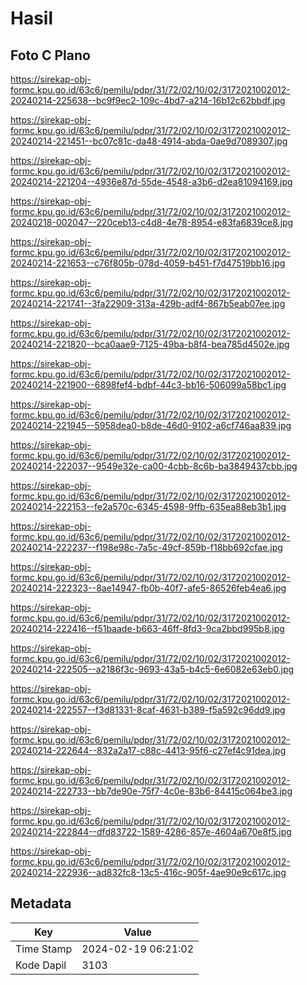 # Hasil

## Foto C Plano

https://sirekap-obj-formc.kpu.go.id/63c6/pemilu/pdpr/31/72/02/10/02/3172021002012-20240214-225638--bc9f9ec2-109c-4bd7-a214-16b12c62bbdf.jpg

https://sirekap-obj-formc.kpu.go.id/63c6/pemilu/pdpr/31/72/02/10/02/3172021002012-20240214-221451--bc07c81c-da48-4914-abda-0ae9d7089307.jpg

https://sirekap-obj-formc.kpu.go.id/63c6/pemilu/pdpr/31/72/02/10/02/3172021002012-20240214-221204--4936e87d-55de-4548-a3b6-d2ea81094169.jpg

https://sirekap-obj-formc.kpu.go.id/63c6/pemilu/pdpr/31/72/02/10/02/3172021002012-20240218-002047--220ceb13-c4d8-4e78-8954-e83fa6839ce8.jpg

https://sirekap-obj-formc.kpu.go.id/63c6/pemilu/pdpr/31/72/02/10/02/3172021002012-20240214-221653--c76f805b-078d-4059-b451-f7d47519bb16.jpg

https://sirekap-obj-formc.kpu.go.id/63c6/pemilu/pdpr/31/72/02/10/02/3172021002012-20240214-221741--3fa22909-313a-429b-adf4-867b5eab07ee.jpg

https://sirekap-obj-formc.kpu.go.id/63c6/pemilu/pdpr/31/72/02/10/02/3172021002012-20240214-221820--bca0aae9-7125-49ba-b8f4-bea785d4502e.jpg

https://sirekap-obj-formc.kpu.go.id/63c6/pemilu/pdpr/31/72/02/10/02/3172021002012-20240214-221900--6898fef4-bdbf-44c3-bb16-506099a58bc1.jpg

https://sirekap-obj-formc.kpu.go.id/63c6/pemilu/pdpr/31/72/02/10/02/3172021002012-20240214-221945--5958dea0-b8de-46d0-9102-a6cf746aa839.jpg

https://sirekap-obj-formc.kpu.go.id/63c6/pemilu/pdpr/31/72/02/10/02/3172021002012-20240214-222037--9549e32e-ca00-4cbb-8c6b-ba3849437cbb.jpg

https://sirekap-obj-formc.kpu.go.id/63c6/pemilu/pdpr/31/72/02/10/02/3172021002012-20240214-222153--fe2a570c-6345-4598-9ffb-635ea88eb3b1.jpg

https://sirekap-obj-formc.kpu.go.id/63c6/pemilu/pdpr/31/72/02/10/02/3172021002012-20240214-222237--f198e98c-7a5c-49cf-859b-f18bb692cfae.jpg

https://sirekap-obj-formc.kpu.go.id/63c6/pemilu/pdpr/31/72/02/10/02/3172021002012-20240214-222323--8ae14947-fb0b-40f7-afe5-86526feb4ea6.jpg

https://sirekap-obj-formc.kpu.go.id/63c6/pemilu/pdpr/31/72/02/10/02/3172021002012-20240214-222416--f51baade-b663-46ff-8fd3-9ca2bbd995b8.jpg

https://sirekap-obj-formc.kpu.go.id/63c6/pemilu/pdpr/31/72/02/10/02/3172021002012-20240214-222505--a2186f3c-9693-43a5-b4c5-6e6082e63eb0.jpg

https://sirekap-obj-formc.kpu.go.id/63c6/pemilu/pdpr/31/72/02/10/02/3172021002012-20240214-222557--f3d81331-8caf-4631-b389-f5a592c96dd9.jpg

https://sirekap-obj-formc.kpu.go.id/63c6/pemilu/pdpr/31/72/02/10/02/3172021002012-20240214-222644--832a2a17-c88c-4413-95f6-c27ef4c91dea.jpg

https://sirekap-obj-formc.kpu.go.id/63c6/pemilu/pdpr/31/72/02/10/02/3172021002012-20240214-222733--bb7de90e-75f7-4c0e-83b6-84415c064be3.jpg

https://sirekap-obj-formc.kpu.go.id/63c6/pemilu/pdpr/31/72/02/10/02/3172021002012-20240214-222844--dfd83722-1589-4286-857e-4604a670e8f5.jpg

https://sirekap-obj-formc.kpu.go.id/63c6/pemilu/pdpr/31/72/02/10/02/3172021002012-20240214-222936--ad832fc8-13c5-416c-905f-4ae90e9c617c.jpg


## Metadata

| Key        | Value               |
| ---------- | ------------------- |
| Time Stamp | 2024-02-19 06:21:02 |
| Kode Dapil | 3103                |




